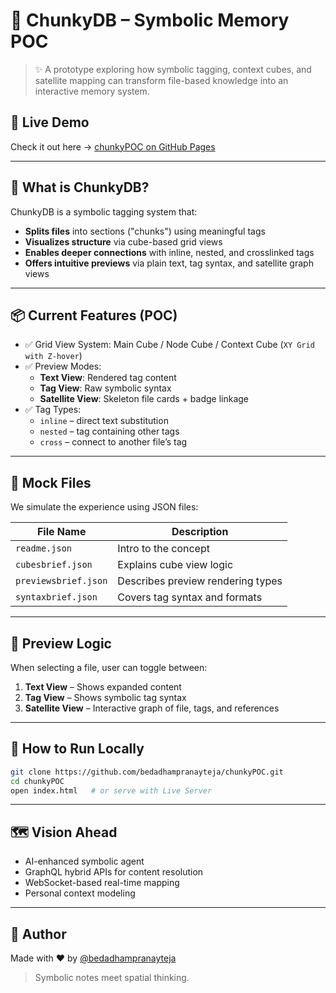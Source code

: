 # 🧠 ChunkyDB – Symbolic Memory POC

> ✨ A prototype exploring how symbolic tagging, context cubes, and satellite mapping can transform file-based knowledge into an interactive memory system.

## 🚀 Live Demo

Check it out here → [chunkyPOC on GitHub Pages](https://bedadhampranayteja.github.io/chunkyPOC/)

---

## 🧊 What is ChunkyDB?

ChunkyDB is a symbolic tagging system that:

- **Splits files** into sections ("chunks") using meaningful tags
- **Visualizes structure** via cube-based grid views
- **Enables deeper connections** with inline, nested, and crosslinked tags
- **Offers intuitive previews** via plain text, tag syntax, and satellite graph views

---

## 📦 Current Features (POC)

- ✅ Grid View System: Main Cube / Node Cube / Context Cube (`XY Grid with Z-hover`)
- ✅ Preview Modes:
  - **Text View**: Rendered tag content
  - **Tag View**: Raw symbolic syntax
  - **Satellite View**: Skeleton file cards + badge linkage
- ✅ Tag Types:
  - `inline` – direct text substitution
  - `nested` – tag containing other tags
  - `cross` – connect to another file’s tag

---

## 📁 Mock Files

We simulate the experience using JSON files:

| File Name            | Description                       |
| -------------------- | --------------------------------- |
| `readme.json`        | Intro to the concept              |
| `cubesbrief.json`    | Explains cube view logic          |
| `previewsbrief.json` | Describes preview rendering types |
| `syntaxbrief.json`   | Covers tag syntax and formats     |

---

## 🧠 Preview Logic

When selecting a file, user can toggle between:

1. **Text View** – Shows expanded content
2. **Tag View** – Shows symbolic tag syntax
3. **Satellite View** – Interactive graph of file, tags, and references

---

## 🔧 How to Run Locally

```bash
git clone https://github.com/bedadhampranayteja/chunkyPOC.git
cd chunkyPOC
open index.html   # or serve with Live Server
```

---

## 🗺️ Vision Ahead

- AI-enhanced symbolic agent
- GraphQL hybrid APIs for content resolution
- WebSocket-based real-time mapping
- Personal context modeling

---

## 📌 Author

Made with ❤️ by [@bedadhampranayteja](https://github.com/bedadhampranayteja)

> Symbolic notes meet spatial thinking.
